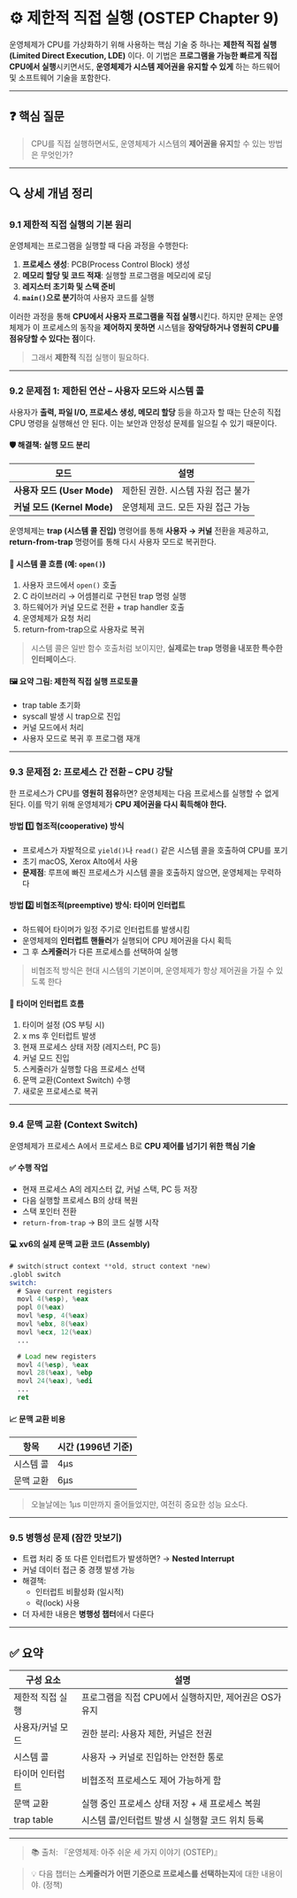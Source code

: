 # ⚙️ 제한적 직접 실행 (OSTEP Chapter 9)

운영체제가 CPU를 가상화하기 위해 사용하는 핵심 기술 중 하나는 **제한적 직접 실행(Limited Direct Execution, LDE)** 이다. 이 기법은 **프로그램을 가능한 빠르게 직접 CPU에서 실행**시키면서도, **운영체제가 시스템 제어권을 유지할 수 있게** 하는 하드웨어 및 소프트웨어 기술을 포함한다.

---

## ❓ 핵심 질문

> CPU를 직접 실행하면서도, 운영체제가 시스템의 **제어권을 유지**할 수 있는 방법은 무엇인가?

---

## 🔍 상세 개념 정리

### 9.1 제한적 직접 실행의 기본 원리

운영체제는 프로그램을 실행할 때 다음 과정을 수행한다:

1. **프로세스 생성**: PCB(Process Control Block) 생성
2. **메모리 할당 및 코드 적재**: 실행할 프로그램을 메모리에 로딩
3. **레지스터 초기화 및 스택 준비**
4. **`main()`으로 분기**하여 사용자 코드를 실행

이러한 과정을 통해 **CPU에서 사용자 프로그램을 직접 실행**시킨다. 하지만 문제는 운영체제가 이 프로세스의 동작을 **제어하지 못하면** 시스템을 **장악당하거나 영원히 CPU를 점유당할 수 있다는 점**이다.

> 그래서 **제한적** 직접 실행이 필요하다.

---

### 9.2 문제점 1: 제한된 연산 – 사용자 모드와 시스템 콜

사용자가 **출력, 파일 I/O, 프로세스 생성, 메모리 할당** 등을 하고자 할 때는 단순히 직접 CPU 명령을 실행해선 안 된다. 이는 보안과 안정성 문제를 일으킬 수 있기 때문이다.

#### 🛡️ 해결책: 실행 모드 분리

| 모드 | 설명 |
|------|------|
| **사용자 모드 (User Mode)** | 제한된 권한. 시스템 자원 접근 불가 |
| **커널 모드 (Kernel Mode)** | 운영체제 코드. 모든 자원 접근 가능 |

운영체제는 **trap (시스템 콜 진입)** 명령어를 통해 **사용자 → 커널** 전환을 제공하고, **return-from-trap** 명령어를 통해 다시 사용자 모드로 복귀한다.

#### 📌 시스템 콜 흐름 (예: `open()`)

1. 사용자 코드에서 `open()` 호출
2. C 라이브러리 → 어셈블리로 구현된 trap 명령 실행
3. 하드웨어가 커널 모드로 전환 + trap handler 호출
4. 운영체제가 요청 처리
5. return-from-trap으로 사용자로 복귀

> 시스템 콜은 일반 함수 호출처럼 보이지만, **실제로는 trap 명령을 내포한 특수한 인터페이스**다.

#### 🖼️ 요약 그림: 제한적 직접 실행 프로토콜

- trap table 초기화
- syscall 발생 시 trap으로 진입
- 커널 모드에서 처리
- 사용자 모드로 복귀 후 프로그램 재개

---

### 9.3 문제점 2: 프로세스 간 전환 – CPU 강탈

한 프로세스가 CPU를 **영원히 점유**하면? 운영체제는 다음 프로세스를 실행할 수 없게 된다. 이를 막기 위해 운영체제가 **CPU 제어권을 다시 획득해야 한다.**

#### 방법 1️⃣ 협조적(cooperative) 방식

- 프로세스가 자발적으로 `yield()`나 `read()` 같은 시스템 콜을 호출하여 CPU를 포기
- 초기 macOS, Xerox Alto에서 사용
- **문제점**: 루프에 빠진 프로세스가 시스템 콜을 호출하지 않으면, 운영체제는 무력하다

#### 방법 2️⃣ 비협조적(preemptive) 방식: **타이머 인터럽트**

- 하드웨어 타이머가 일정 주기로 인터럽트를 발생시킴
- 운영체제의 **인터럽트 핸들러**가 실행되어 CPU 제어권을 다시 획득
- 그 후 **스케줄러**가 다른 프로세스를 선택하여 실행

> 비협조적 방식은 현대 시스템의 기본이며, 운영체제가 항상 제어권을 가질 수 있도록 한다

#### 📌 타이머 인터럽트 흐름

1. 타이머 설정 (OS 부팅 시)
2. x ms 후 인터럽트 발생
3. 현재 프로세스 상태 저장 (레지스터, PC 등)
4. 커널 모드 진입
5. 스케줄러가 실행할 다음 프로세스 선택
6. 문맥 교환(Context Switch) 수행
7. 새로운 프로세스로 복귀

---

### 9.4 문맥 교환 (Context Switch)

운영체제가 프로세스 A에서 프로세스 B로 **CPU 제어를 넘기기 위한 핵심 기술**

#### ✅ 수행 작업

- 현재 프로세스 A의 레지스터 값, 커널 스택, PC 등 저장
- 다음 실행할 프로세스 B의 상태 복원
- 스택 포인터 전환
- `return-from-trap` → B의 코드 실행 시작

#### 💻 xv6의 실제 문맥 교환 코드 (Assembly)

```asm
# switch(struct context **old, struct context *new)
.globl switch
switch:
  # Save current registers
  movl 4(%esp), %eax
  popl 0(%eax)
  movl %esp, 4(%eax)
  movl %ebx, 8(%eax)
  movl %ecx, 12(%eax)
  ...

  # Load new registers
  movl 4(%esp), %eax
  movl 28(%eax), %ebp
  movl 24(%eax), %edi
  ...
  ret
```

#### 📈 문맥 교환 비용

| 항목 | 시간 (1996년 기준) |
|------|--------------------|
| 시스템 콜 | 4μs |
| 문맥 교환 | 6μs |

> 오늘날에는 1μs 미만까지 줄어들었지만, 여전히 중요한 성능 요소다.

---

### 9.5 병행성 문제 (잠깐 맛보기)

- 트랩 처리 중 또 다른 인터럽트가 발생하면? → **Nested Interrupt**
- 커널 데이터 접근 중 경쟁 발생 가능
- 해결책:
  - 인터럽트 비활성화 (일시적)
  - 락(lock) 사용
- 더 자세한 내용은 **병행성 챕터**에서 다룬다

---

## ✅ 요약

| 구성 요소 | 설명 |
|-----------|------|
| 제한적 직접 실행 | 프로그램을 직접 CPU에서 실행하지만, 제어권은 OS가 유지 |
| 사용자/커널 모드 | 권한 분리: 사용자 제한, 커널은 전권 |
| 시스템 콜 | 사용자 → 커널로 진입하는 안전한 통로 |
| 타이머 인터럽트 | 비협조적 프로세스도 제어 가능하게 함 |
| 문맥 교환 | 실행 중인 프로세스 상태 저장 + 새 프로세스 복원 |
| trap table | 시스템 콜/인터럽트 발생 시 실행할 코드 위치 등록 |

---

> 📚 출처: 『운영체제: 아주 쉬운 세 가지 이야기 (OSTEP)』

> 💡 다음 챕터는 **스케줄러가 어떤 기준으로 프로세스를 선택하는지**에 대한 내용이야. (정책)
